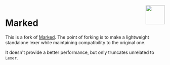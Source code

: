 <a href="https://marked.js.org">
  <img width="60px" height="60px" src="https://marked.js.org/img/logo-black.svg" align="right" />
</a>

# Marked

This is a fork of [Marked](https://github.com/markedjs/marked).
The point of forking is to make a lightweight standalone lexer while maintaining compatibility to the original one.

It doesn't provide a better performance, but only truncates unrelated to `Lexer`.
